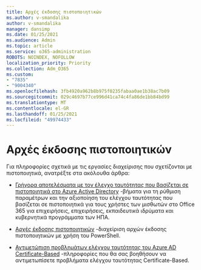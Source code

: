 ```yaml
---
title: Αρχές έκδοσης πιστοποιητικών
ms.author: v-smandalika
author: v-smandalika
manager: dansimp
ms.date: 01/25/2021
ms.audience: Admin
ms.topic: article
ms.service: o365-administration
ROBOTS: NOINDEX, NOFOLLOW
localization_priority: Priority
ms.collection: Adm_O365
ms.custom:
- "7835"
- "9004340"
ms.openlocfilehash: 3fb4920a962b8b975f0235fabaa0ae1b38ac7b09
ms.sourcegitcommit: 029c4697b77ce996d41ca74c4fa86de1bb84bd99
ms.translationtype: MT
ms.contentlocale: el-GR
ms.lasthandoff: 01/25/2021
ms.locfileid: "49974433"
---
```

# <a name="certificate-authorities"></a>Αρχές έκδοσης πιστοποιητικών

Για πληροφορίες σχετικά με τις εργασίες διαχείρισης που σχετίζονται με πιστοποιητικά, ανατρέξτε στα ακόλουθα άρθρα:

- [Γρήγορα αποτελέσματα με τον έλεγχο ταυτότητας που βασίζεται σε πιστοποιητικά στο Azure Active Directory](https://docs.microsoft.com/azure/active-directory/authentication/active-directory-certificate-based-authentication-get-started#:~:text=Certificate-based)  -βήματα για τη ρύθμιση παραμέτρων και την αξιοποίηση του ελέγχου ταυτότητας που βασίζεται σε πιστοποιητικά για τους χρήστες των μισθωτών στο Office 365 για επιχειρήσεις, επιχειρήσεις, εκπαιδευτικά ιδρύματα και κυβερνητικά προγράμματα των ΗΠΑ.

- [Αρχές έκδοσης πιστοποιητικών](https://docs.microsoft.com/powershell/module/azuread)  -διαχείριση αρχών έκδοσης πιστοποιητικών με χρήση του PowerShell.

- [Αντιμετώπιση προβλημάτων ελέγχου ταυτότητας του Azure AD Certificate-Based](https://docs.microsoft.com/troubleshoot/azure/active-directory/certificate-based-authenticate-issue)  -πληροφορίες που θα σας βοηθήσουν να αντιμετωπίσετε προβλήματα ελέγχου ταυτότητας Certificate-Based.



